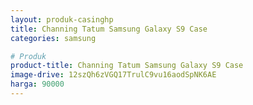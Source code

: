 ```yaml
---
layout: produk-casinghp
title: Channing Tatum Samsung Galaxy S9 Case
categories: samsung

# Produk
product-title: Channing Tatum Samsung Galaxy S9 Case
image-drive: 12szQh6zVGQ17TrulC9vu16aodSpNK6AE
harga: 90000
---
```

